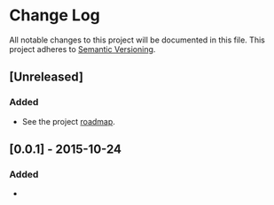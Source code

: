 # Change Log
All notable changes to this project will be documented in this file.
This project adheres to [Semantic Versioning](http://semver.org/).

## [Unreleased]
### Added
- See the project [roadmap]().

## [0.0.1] - 2015-10-24
### Added
- 